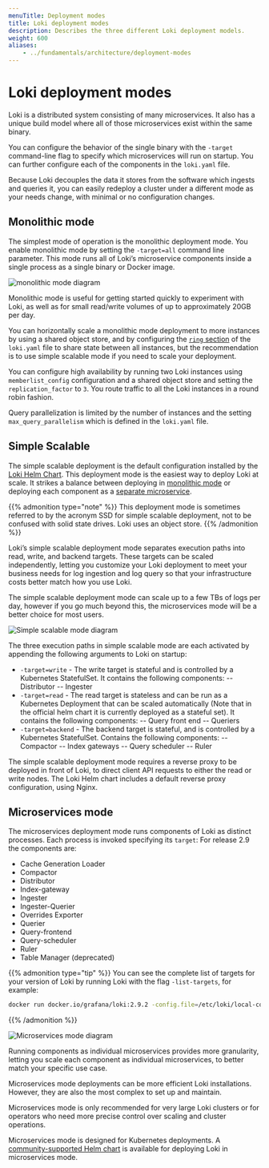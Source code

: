 ```yaml
---
menuTitle: Deployment modes
title: Loki deployment modes
description: Describes the three different Loki deployment models.
weight: 600
aliases:
    - ../fundamentals/architecture/deployment-modes
---
```

# Loki deployment modes

Loki is a distributed system consisting of many microservices. It also has a unique build model where all of those microservices exist within the same binary.

You can configure the behavior of the single binary with the `-target` command-line flag to specify which microservices will run on startup. You can further configure each of the components in the `loki.yaml` file.

Because Loki decouples the data it stores from the software which ingests and queries it, you can easily redeploy a cluster under a different mode as your needs change, with minimal or no configuration changes.

## Monolithic mode

The simplest mode of operation is the monolithic deployment mode. You enable monolithic mode by setting the `-target=all` command line parameter. This mode runs all of Loki’s microservice components inside a single process as a single binary or Docker image.

![monolithic mode diagram](../monolithic-mode.png "Monolithic mode")

Monolithic mode is useful for getting started quickly to experiment with Loki, as well as for small read/write volumes of up to approximately 20GB per day.

You can horizontally scale a monolithic mode deployment to more instances by using a shared object store, and by configuring the [`ring` section](https://grafana.com/docs/loki/<LOKI_VERSION>/configure/#common) of the `loki.yaml` file to share state between all instances, but the recommendation is to use simple scalable mode if you need to scale your deployment.

You can configure high availability by running two Loki instances using `memberlist_config` configuration and a shared object store and setting the `replication_factor` to `3`. You route traffic to all the Loki instances in a round robin fashion.

Query parallelization is limited by the number of instances and the setting `max_query_parallelism` which is defined in the `loki.yaml` file.

## Simple Scalable

The simple scalable deployment is the default configuration installed by the [Loki Helm Chart](../../setup/install/helm/). This deployment mode is the easiest way to deploy Loki at scale. It strikes a balance between deploying in [monolithic mode](#monolithic-mode) or deploying each component as a [separate microservice](#microservices-mode).

{{% admonition type="note" %}}
This deployment mode is sometimes referred to by the acronym SSD for simple scalable deployment, not to be confused with solid state drives. Loki uses an object store.
{{% /admonition %}}

Loki’s simple scalable deployment mode separates execution paths into read, write, and backend targets. These targets can be scaled independently, letting you customize your Loki deployment to meet your business needs for log ingestion and log query so that your infrastructure costs better match how you use Loki.

The simple scalable deployment mode can scale up to a few TBs of logs per day, however if you go much beyond this, the microservices mode will be a better choice for most users.

![Simple scalable mode diagram](../scalable-monolithic-mode.png "Simple scalable mode")

The three execution paths in simple scalable mode are each activated by appending the following arguments to Loki on startup:

- `-target=write` - The write target is stateful and is controlled by a Kubernetes StatefulSet. It contains the following components:
-- Distributor
-- Ingester
- `-target=read` - The read target is stateless and can be run as a Kubernetes Deployment that can be scaled automatically (Note that in the official helm chart it is currently deployed as a stateful set). It contains the following components:
-- Query front end
-- Queriers
- `-target=backend` - The backend target is stateful, and is controlled by a Kubernetes StatefulSet. Contains the following components:
-- Compactor
-- Index gateways
-- Query scheduler
-- Ruler

The simple scalable deployment mode requires a reverse proxy to be deployed in front of Loki, to direct client API requests to either the read or write nodes. The Loki Helm chart includes a default reverse proxy configuration, using Nginx.

## Microservices mode
The microservices deployment mode runs components of Loki as distinct processes. Each process is invoked specifying its `target`:
For release 2.9 the components are:

- Cache Generation Loader
- Compactor
- Distributor
- Index-gateway
- Ingester
- Ingester-Querier
- Overrides Exporter
- Querier
- Query-frontend
- Query-scheduler
- Ruler
- Table Manager (deprecated)

{{% admonition type="tip" %}}
You can see the complete list of targets for your version of Loki by running Loki with the flag `-list-targets`, for example:

```bash
docker run docker.io/grafana/loki:2.9.2 -config.file=/etc/loki/local-config.yaml -list-targets
```
{{% /admonition %}}

![Microservices mode diagram](../microservices-mode.png "Microservices mode")

Running components as individual microservices provides more granularity, letting you scale each component as individual microservices, to better match your specific use case.

Microservices mode deployments can be more efficient Loki installations. However, they are also the most complex to set up and maintain.

Microservices mode is only recommended for very large Loki clusters or for operators who need more precise control over scaling and cluster operations.

Microservices mode is designed for Kubernetes deployments. 
A [community-supported Helm chart](https://github.com/grafana/helm-charts/tree/main/charts/loki-distributed) is available for deploying Loki in microservices mode.
